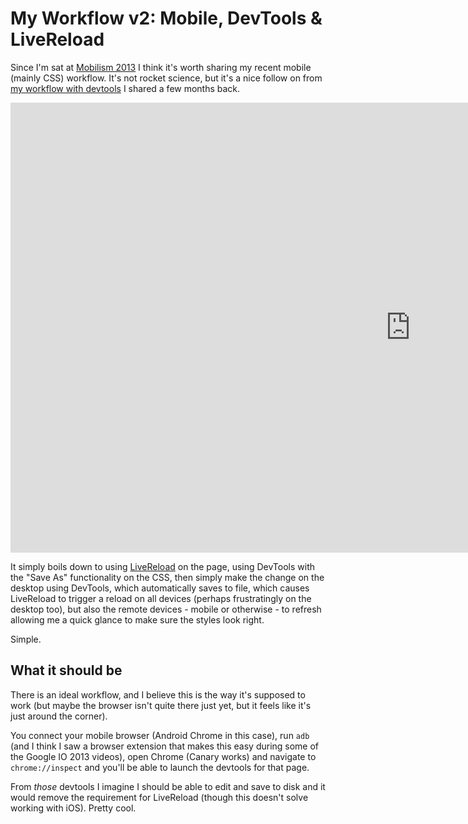 # My Workflow v2: Mobile, DevTools & LiveReload

Since I'm sat at [Mobilism 2013](http://mobilism.nl/2013) I think it's worth sharing my recent mobile (mainly CSS) workflow. It's not rocket science, but it's a nice follow on from [my workflow with devtools](http://remysharp.com/2012/12/21/my-workflow-never-having-to-leave-devtools/) I shared a few months back.

<iframe width="1280" height="720" src="http://www.youtube.com/embed/tIabBQatvD8?rel=0" frameborder="0" allowfullscreen></iframe>

It simply boils down to using [LiveReload](http://livereload.com/) on the page, using DevTools with the "Save As" functionality on the CSS, then simply make the change on the desktop using DevTools, which automatically saves to file, which causes LiveReload to trigger a reload on all devices (perhaps frustratingly on the desktop too), but also the remote devices - mobile or otherwise - to refresh allowing me a quick glance to make sure the styles look right.

Simple.

## What it should be

There is an ideal workflow, and I believe this is the way it's supposed to work (but maybe the browser isn't quite there just yet, but it feels like it's just around the corner).

You connect your mobile browser (Android Chrome in this case), run `adb` (and I think I saw a browser extension that makes this easy during some of the Google IO 2013 videos), open Chrome (Canary works) and navigate to `chrome://inspect` and you'll be able to launch the devtools for that page.

From *those* devtools I imagine I should be able to edit and save to disk and it would remove the requirement for LiveReload (though this doesn't solve working with iOS).  Pretty cool.